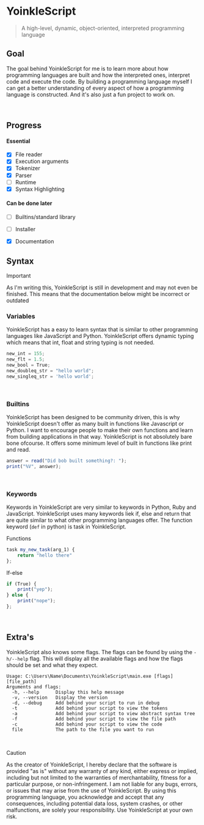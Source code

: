 # YoinkleScript
> A high-level, dynamic, object-oriented, interpreted programming language

## Goal
The goal behind YoinkleScript for me is to learn more about how programming languages are built and how the interpreted ones, interpret code and execute the code.
By building a programming language myself I can get a better understanding of every aspect of how a programming language is constructed. And it's also just a fun project to work on.

<br/>

## Progress
#### Essential
- [x] File reader
- [x] Execution arguments
- [x] Tokenizer
- [x] Parser
- [ ] Runtime
- [x] Syntax Highlighting
#### Can be done later
- [ ] Builtins/standard library
- [ ] Installer
- [x] Documentation



## Syntax
> [!IMPORTANT]
> As I'm writing this, YoinkleScript is still in development and may not even be finished. This means that the documentation below might be incorrect or outdated
### Variables
YoinkleScript has a easy to learn syntax that is similar to other programming languages like JavaScript and Python. YoinkleScript offers dynamic typing which means that int, float and string typing is not needed.
```javascript
new_int = 155;
new_flt = 1.5;
new_bool = True;
new_doubleq_str = "hello world";
new_singleq_str = 'hello world';
```

<br/>

### Builtins
YoinkleScript has been designed to be community driven, this is why YoinkleScript doesn't offer as many built in functions like Javascript or Python. I want to encourage people to make their own functions and learn from building applications in that way. YoinkleScript is not absolutely bare bone ofcourse. It offers some minimum level of built in functions like print and read.
```javascript
answer = read("Did bob built something?: ");
print("%V", answer);
```

<br/>

### Keywords
Keywords in YoinkleScript are very similar to keywords in Python, Ruby and JavaScript. YoinkleScript uses many keywords liek if, else and return that are quite similar to what other programming languages offer. The function keyword (``def`` in python) is task in YoinkleScript.

Functions
```javascript
task my_new_task(arg_1) {
    return "hello there"
};
```

If-else
```javascript
if (True) {
    print("yep");
} else {
    print("nope");
};
```

<br/>

## Extra's
YoinkleScript also knows some flags. The flags can be found by using the ``-h/--help`` flag. This will display all the available flags and how the flags should be set and what they expect.
```
Usage: C:\Users\Name\Documents\YoinkleScript\main.exe [flags] [file_path]
Arguments and flags:
  -h, --help      Display this help message
  -v, --version   Display the version
  -d, --debug     Add behind your script to run in debug
  -t              Add behind your script to view the tokens
  -a              Add behind your script to view abstract syntax tree
  -f              Add behind your script to view the file path
  -c              Add behind your script to view the code
  file            The path to the file you want to run
```

<br/>

> [!CAUTION]
> As the creator of YoinkleScript, I hereby declare that the software is provided "as is" without any warranty of any kind, either express or implied, including but not limited to the warranties of merchantability, fitness for a particular purpose, or non-infringement. I am not liable for any bugs, errors, or issues that may arise from the use of YoinkleScript. By using this programming language, you acknowledge and accept that any consequences, including potential data loss, system crashes, or other malfunctions, are solely your responsibility. Use YoinkleScript at your own risk.
